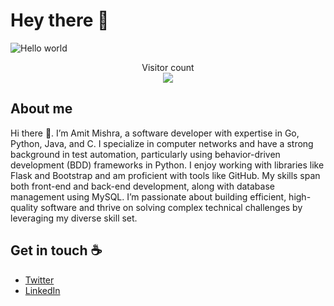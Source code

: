 # Hey there :wave:

<img src="https://raw.githubusercontent.com/sagar-viradiya/sagar-viradiya/master/resources/banner.png" alt="Hello world">

<p align="center"> 
  Visitor count<br>
  <img src="https://profile-counter.glitch.me/amitthisside/count.svg" />
</p>

## About me

Hi there 🤝. I’m Amit Mishra, a software developer with expertise in Go, Python, Java, and C. I specialize in computer networks and have a strong background in test automation, particularly using behavior-driven development (BDD) frameworks in Python. I enjoy working with libraries like Flask and Bootstrap and am proficient with tools like GitHub. My skills span both front-end and back-end development, along with database management using MySQL. I’m passionate about building efficient, high-quality software and thrive on solving complex technical challenges by leveraging my diverse skill set.

## Get in touch :coffee:

- [Twitter](https://twitter.com/Amitstwter)
- [LinkedIn](https://www.linkedin.com/in/amitthisside)
